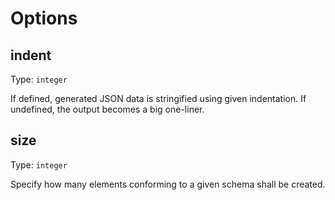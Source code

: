 # Options

## indent
Type: `integer`

If defined, generated JSON data is stringified using given indentation. If
undefined, the output becomes a big one-liner.

## size
Type: `integer`

Specify how many elements conforming to a given schema shall be created.

